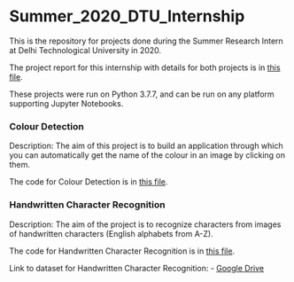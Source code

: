 # Summer_2020_DTU_Internship
This is the repository for projects done during the Summer Research Intern at Delhi Technological University in 2020.

The project report for this internship with details for both projects is in [this file](https://github.com/Aditya-Agrawal-8730/Summer_2020_DTU_Internship/blob/main/EC-403%20Training%20Diary%202K17-EC-008.pdf).

These projects were run on Python 3.7.7, and can be run on any platform supporting Jupyter Notebooks.

### Colour Detection

Description: The aim of this project is to build an application through which you can automatically get the name of the colour in an image by clicking on them.

The code for Colour Detection is in [this file](https://github.com/Aditya-Agrawal-8730/Summer_2020_DTU_Internship/blob/main/Colour%20Detection/color_detection-Final.ipynb).

### Handwritten Character Recognition

Description: The aim of the project is to recognize characters from images of handwritten characters (English alphabets from A-Z).

The code for Handwritten Character Recognition is in [this file](https://github.com/Aditya-Agrawal-8730/Summer_2020_DTU_Internship/blob/main/Handwritten%20Character%20Recognition/Handwritten%20Character%20Recognition%20-%20Final.ipynb).

Link to dataset for Handwritten Character Recognition: - [Google Drive](https://drive.google.com/file/d/14WIBs9o101Zb3-w4NWcTRu0s8qqPFqtG/view?usp=sharing)
